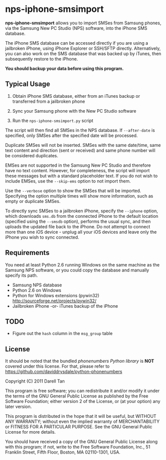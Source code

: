 nps-iphone-smsimport
=====================
**nps-iphone-smsimport** allows you to import SMSes from Samsung phones, 
via the Samsung New PC Studio (NPS) software, into the iPhone SMS database.

The iPhone SMS database can be accessed directly if you are using a 
jailbroken iPhone, using iPhone Explorer or SSH/SFTP directly.
Alternatively, you can also work on the SMS database that was backed 
up by iTunes, then subsequently restore to the iPhone.

**You should backup your data before using this program.**


Typical Usage
--------------
1. Obtain iPhone SMS database, either from an iTunes backup or 
   transferred from a jailbroken phone

2. Sync your Samsung phone with the New PC Studio software

3. Run the `nps-iphone-smsimport.py` script

The script will then find all SMSes in the NPS database. If `--after-date` is 
specified, only SMSes after the specified date will be processed.

Duplicate SMSes will not be inserted. SMSes with the same date/time, same 
text content and direction (sent or received) and same phone number will be 
considered duplicates.

EMSes are not supported in the Samsung New PC Studio and therefore have no 
text content. However, for completeness, the script will import these messages 
but with a standard placeholder text. If you do not wish to include EMSes, use 
the `--skip-ems` option to not import them.

Use the `--verbose` option to show the SMSes that will be imported. Specifying
the option multiple times will show more information, such as empty or 
duplicate SMSes.

To directly sync SMSes to a jailbroken iPhone, specify the `--iphone` option,
which downloads `sms.db` from the connected iPhone to the default location
(specified using the `--smsdb` option), performs the usual sync, and then
uploads the updated file back to the iPhone. Do not attempt to connect more
than one iOS device - unplug all your iOS devices and leave only the iPhone you
wish to sync connected.

Requirements
-------------
You need at least Python 2.6 running Windows on the same machine as the 
Samsung NPS software, or you could copy the database and manually specify
its path.

- Samsung NPS database
- Python 2.6 on Windows
- Python for Windows extensions (pywin32)   
  <http://sourceforge.net/projects/pywin32/>
- Jailbroken iPhone -or- iTunes backup of the iPhone


TODO
-----
- Figure out the `hash` column in the `msg_group` table


License
--------
It should be noted that the bundled *phonenumbers Python library* is **NOT** 
covered under this license. For that, please refer to 
<https://github.com/daviddrysdale/python-phonenumbers>

Copyright (C) 2011 Darell Tan

This program is free software; you can redistribute it and/or
modify it under the terms of the GNU General Public License
as published by the Free Software Foundation; either version 2
of the License, or (at your option) any later version.

This program is distributed in the hope that it will be useful,
but WITHOUT ANY WARRANTY; without even the implied warranty of
MERCHANTABILITY or FITNESS FOR A PARTICULAR PURPOSE.  See the
GNU General Public License for more details.

You should have received a copy of the GNU General Public License
along with this program; if not, write to the Free Software
Foundation, Inc., 51 Franklin Street, Fifth Floor, Boston, MA  02110-1301, USA.

